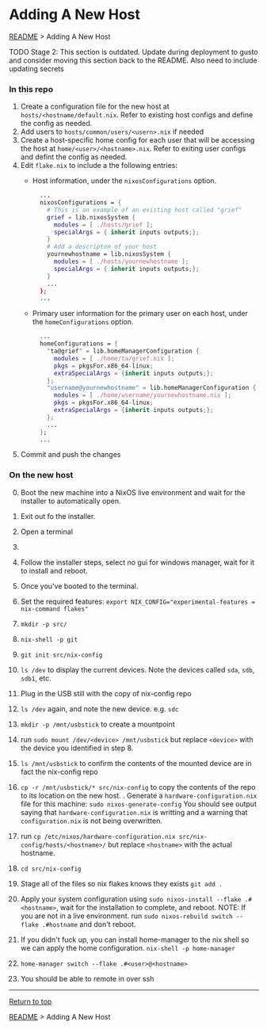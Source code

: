 # Adding A New Host

[README](../README.md) > Adding A New Host

TODO Stage 2:  This section is outdated. Update during deployment to gusto and consider moving this section back to the README.
Also need to include updating secrets

### In this repo

1. Create a configuration file for the new host at `hosts/<hostname/default.nix`. Refer to existing host configs and define the config as needed.
2. Add users to `hosts/common/users/<usern>.nix` if needed
3. Create a host-specific home config for each user that will be accessing the host at `home/<user>/<hostname>.nix`. Refer to exiting user configs and defint the config as needed.
4. Edit `flake.nix` to include a the following entries:
    * Host information, under the `nixosConfigurations` option.
 
        ```nix
          ...
          nixosConfigurations = {
            # This is an example of an existing host called "grief"
            grief = lib.nixosSystem {
              modules = [ ./hosts/grief ];
              specialArgs = { inherit inputs outputs;};
            }
            # Add a descripton of your host
            yournewhostname = lib.nixosSystem {
              modules = [ ./hosts/yournewhostname ];
              specialArgs = { inherit inputs outputs;};
            }
            ...
          };
          ...
        ```

   * Primary user information for the primary user on each host, under the `homeConfigurations` option.

        ```nix
          ...
          homeConfigurations = {
            "ta@grief" = lib.homeManagerConfiguration {
              modules = [ ./home/ta/grief.nix ];
              pkgs = pkgsFor.x86_64-linux;
              extraSpecialArgs = {inherit inputs outputs;};
            };
            "username@yournewhostname" = lib.homeManagerConfiguration {
              modules = [ ./home/username/yournewhostname.nix ];
              pkgs = pkgsFor.x86_64-linux;
              extraSpecialArgs = {inherit inputs outputs;};
            };
            ...
          };
          ...
        ```
5. Commit and push the changes

### On the new host

0. Boot the new machine into a NixOS live environment and wait for the installer to automatically open.
1. Exit out fo the installer.
2. Open a terminal
3. 


1. Follow the installer steps, select no gui for windows manager, wait for it to install and reboot.
2. Once you've booted to the terminal.
3. Set the required features: `export NIX_CONFIG="experimental-features = nix-command flakes"`
4. `mkdir -p src/`
5. `nix-shell -p git`
6. `git init src/nix-config`
7. `ls /dev` to display the current devices. Note the devices called `sda`, `sdb`, `sdb1`, etc.
8. Plug in the USB still with the copy of nix-config repo
9. `ls /dev` again, and note the new device. e.g. `sdc`
10. `mkdir -p /mnt/usbstick` to create a mountpoint
11. run `sudo mount /dev/<device> /mnt/usbstick` but replace `<device>` with the device you identified in step 8.
12. `ls /mnt/usbstick` to confirm the contents of the mounted device are in fact the nix-config repo
13. `cp -r /mnt/usbstick/* src/nix-config` to copy the contents of the repo to its location on the new host.
. Generate a `hardware-configuration.nix` file for this machine: `sudo nixos-generate-config`
    You should see output saying that `hardware-configuration.nix` is writting and a warning that `configuration.nix` is not being overwritten.
14. run `cp /etc/nixos/hardware-configuration.nix src/nix-config/hosts/<hostname>/` but replace `<hostname>` with the actual hostname.
15. `cd src/nix-config`
16. Stage all of the files so nix flakes knows they exists `git add .`
17. Apply your system configuration using `sudo nixos-install --flake .#<hostname>`, wait for the installation to complete, and reboot.
      NOTE: If you are not in a live environment. run `sudo nixos-rebuild switch --flake .#hostname` and don't reboot.
18. If you didn't fuck up, you can install home-manager to the nix shell so we can apply the home configuration. `nix-shell -p home-manager`
19. `home-manager switch --flake .#<user>@<hostname>`
20. You should be able to remote in over ssh

---
[Return to top](#adding-a-new-host)

[README](../README.md) > Adding A New Host